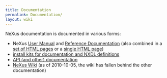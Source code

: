 ```yaml
---
title: Documentation
permalink: Documentation/
layout: wiki
---
```


NeXus documentation is documented in various forms:

-   NeXus [User
    Manual](http://download.nexusformat.org/doc/NeXusManual.pdf) and
    [Reference
    Documentation](http://download.nexusformat.org/doc/NeXusRefDoc.pdf)
    (also combined in a [set of HTML
    pages](http://download.nexusformat.org/doc/html/index.html) or a
    [single HTML
    page](http://download.nexusformat.org/doc/NeXusManual.html))
-   [install kits for documentation and NXDL
    definitions](http://download.nexusformat.org/kits/definitions/)
-   [API (and other) documentation](http://download.nexusformat.org/)
-   [NeXus Wiki](Introduction "wikilink") (as of 2010-10-05, the wiki
    has fallen behind the other documentation)

